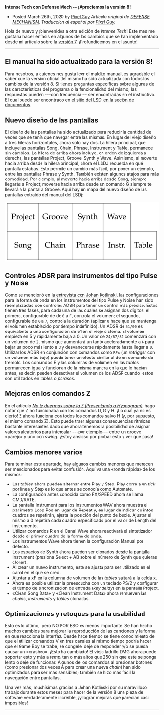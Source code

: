 **Intense Tech con Defense Mech -- ¡Apreciemos la versión 8!**
- Posted March 26th, 2020 by [Pixel
Guy](https://apixelguy.com)
*Artículo original de* [*DEFENSE MECHANISM*](../en/14-lets-appreciate-version-8.md.html)*. Traducción al español por*
[*Pixel Guy*](https://apixelguy.com)*.*

Hola de nuevo y ¡bienvenidos a otra edición de *Intense Tech*! Este mes
me gustaría hacer énfasis en algunos de los cambios que se han
implementado desde mi artículo sobre la [versión
7](12-examinando-las-nuevas-funciones.md.html). ¡Profundicemos en el asunto!

------------------------------------------------------------------------

El manual ha sido actualizado para la versión 8!
-------------------------------------------------

Para nosotros, a quienes nos gusta leer el maldito manual, es agradable
el saber que la versión oficial del mismo ha sido actualizada con todos
los cambios de la versión 8. Si tienes preguntas específicas sobre
algunas de las características del programa o la funcionalidad del
mismo; las respuestas pueden ---con frecuencia--- ser encontradas en el
instructivo. El cual puede ser encontrado en [el sitio del LSDj en la
seción de
documentos](https://www.littlesounddj.com/lsd/latest/documentation/).

Nuevo diseño de las pantallas
-----------------------------

El diseño de las pantallas ha sido actualizado para reducir la cantidad
de veces que se tenía que navegar entre las mismas. En lugar del viejo
diseño a tres hileras horizontales, ahora solo hay dos. La hilera
principal, que incluye las pantallas Song, Chain, Phrase, Instrument y
Table, permanece sin cambios. La hilera de arriba ahora incluye, en
orden de izquierda a derecha, las pantallas Project, Groove, Synth y
Wave. Asimismo, al moverte hacia arriba desde la hilera principal, ahora
el LSDJ recuerda en qué pantalla estabas. Esto permite un cambio más
fácil, por poner un ejemplo, entre las pantallas Phrase y Synth. También
existen algunos atajos para más comodidad. Por ejemplo, al moverte hacia
arriba desde Song, siempre llegarás a Project; moverse hacia arriba
desde un comando G siempre te llevará a la pantalla Groove. Aquí hay un
mapa del nuevo diseño de las pantallas extraído del manual del LSDj:

![](../media/image4.png)

Controles ADSR para instrumentos del tipo Pulse y Noise
-----------------------------------------------------------

Como se mencionó en [la entrevista con Johan
Kotlinski](entrevista-con-el-desarrollador-del-lsdj-johan-kotlinski/),
las configuraciones para la forma de onda en los instrumentos del tipo
Pulse y Noise han sido reemplazadas con controles ADSR para tener un
control más preciso. Estos tienen tres fases, para cada una de las
cuales se asignan dos dígitos: el primero, configurable de de `0` a `F`,
controla el volumen; el segundo, configurable de `0` a `7`, controla la
duración (aplicar `0` hace que se mantenga el volumen establecido por
tiempo indefinido). Un ADSR de `51/00` es equivalente a una configuración
de 51 en el viejo sistema. El volumen empieza en 5 y rápidamente baja a
0. Un valor de `24/67/31` comenzará con un volumen de `2`, mismo que aumentará
un tanto aceleradamente a `6` para bajar un poco más lento a `3` y
desvanecerse rápidamente hasta llegar a `0`. Utilizar los ADSR en
conjunción con comandos como `RFx` (un *retrigger* con un volumen más
bajo) puede tener un efecto similar al de un comando de tremolo. Los
comandos E y las columnas de volumen en las *tables* permanecen igual y
funcionan de la misma manera en la que lo hacían antes, es decir, pueden
desactivar el volumen de los ADSR cuando  estos son utilizados en
*tables* o *phrases*.

Mejoras en los comandos Z
-----------------------------

En el artículo [*No te duermas sobre la Z (Presentando a
Hyonogram)*](03-no-te-duermas-sobre-la-z-presentando-a-hypnogram.md.html), hago
notar que Z no funcionaba con los comandos D, G y H. ¡Lo cual ya no es
cierto! Z ahora funciona con todos los comandos salvo H (y, por
supuesto, el mismo comando Z). Esto puede traer algunas consecuencias
rítmicas bastante interesantes dado que ahora tenemos la posibilidad de
asignar valores aleatorios para intercalar ---por ejemplo--- entre un
groove «parejo» y uno con *swing*. ¡Estoy ansioso por probar esto y ver
qué pasa!

Cambios menores varios
-----------------------------

Para terminar este apartado, hay algunos cambios menores que merecen ser
mencionados para evitar confusión. Aquí va una «ronda rápida» de los
mismos:

   - Las *tables* ahora pueden alternar entre Play y Step. Play corre a un *tick* por línea y Step es lo que antes se conocía como Automate.
   - La configuración antes conocida como FX/SPEED ahora se llama CMD/RATE.
   - La pantalla Instrument para los instrumentos WAV ahora muestra el
     parámetro Loop Pos en lugar de Repeat y, en lugar de indicar cuántos
     cuadros se repetirán, ajusta la posición del punto de bucle. Ajustar el
     mismo a 0 repetirá cada cuadro especificado por el valor de Length del
     instrumento.
   - Utilizar comandos R en el Canal Wave ahora reactivará el sintetizador
     desde el primer cuadro de la forma de onda.
   - Los instrumentos Wave ahora tienen la configuración Manual por
     defecto.
   - Los espacios de Synth ahora pueden ser clonados desde la pantalla
     Instrument (presiona Select + AB sobre el número de Synth que quieras
     clonar).
   - Al crear un nuevo instrumento, este se ajusta para ser utilizado en el
     canal en el que se creó.
   - Ajustar a xF en la columna de volumen de las *tables* saltará a la
     celda x.
   - Ahora es posible utilizar la preescucha con un teclado PS/2 y
     configurar el tiempo de sincronización de entrada (*key delay*) en la
     pantalla Project.
   - «Clean Song Data» y «Clean Instrument Data» ahora remueven las
     *chains*, *instruments* y *tables* clonadas.

Optimizaciones y retoques para la usabilidad
-----------------------------

Esto es lo último, ¡pero NO POR ESO es menos importante! Se han hecho
muchos cambios para mejorar la reproducción de las canciones y la forma
en que reacciona la interfaz. Desde hace tiempo se tiene conocimiento de
que el utilizar comandos V en tres canales al mismo tiempo podría hacer
que el Game Boy se trabe, se congele, deje de responder y/o se pueda
causar un «crasheo». ¡Esto ha cambiado! El viejo ladrillo DMG ahora
puede soportar esto y más a *tempi* tan o más altos que 250 sin que este
se ponga lento o deje de funcionar. Algunos de los comandos al presionar
botones (como presionar dos veces A para crear una nueva *chain*) han
sido optimizados para ser más sensibles; también se hizo más fácil la
navegación entre pantallas.

Una vez más, muchísimas gracias a Johan Kotlinski por su maravilloso
trabajo durante estos meses para hacer de la versión 8 una pieza de
software verdaderamente increíble, ¡y lograr mejoras que parecían casi
imposibles!

------------------------------------------
